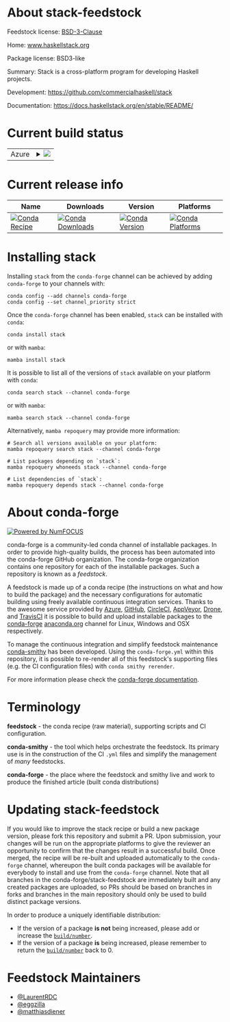 About stack-feedstock
=====================

Feedstock license: [BSD-3-Clause](https://github.com/conda-forge/stack-feedstock/blob/main/LICENSE.txt)

Home: www.haskellstack.org

Package license: BSD3-like

Summary: Stack is a cross-platform program for developing Haskell projects.

Development: https://github.com/commercialhaskell/stack

Documentation: https://docs.haskellstack.org/en/stable/README/

Current build status
====================


<table>
    
  <tr>
    <td>Azure</td>
    <td>
      <details>
        <summary>
          <a href="https://dev.azure.com/conda-forge/feedstock-builds/_build/latest?definitionId=4341&branchName=main">
            <img src="https://dev.azure.com/conda-forge/feedstock-builds/_apis/build/status/stack-feedstock?branchName=main">
          </a>
        </summary>
        <table>
          <thead><tr><th>Variant</th><th>Status</th></tr></thead>
          <tbody><tr>
              <td>linux_64</td>
              <td>
                <a href="https://dev.azure.com/conda-forge/feedstock-builds/_build/latest?definitionId=4341&branchName=main">
                  <img src="https://dev.azure.com/conda-forge/feedstock-builds/_apis/build/status/stack-feedstock?branchName=main&jobName=linux&configuration=linux%20linux_64_" alt="variant">
                </a>
              </td>
            </tr><tr>
              <td>osx_64</td>
              <td>
                <a href="https://dev.azure.com/conda-forge/feedstock-builds/_build/latest?definitionId=4341&branchName=main">
                  <img src="https://dev.azure.com/conda-forge/feedstock-builds/_apis/build/status/stack-feedstock?branchName=main&jobName=osx&configuration=osx%20osx_64_" alt="variant">
                </a>
              </td>
            </tr><tr>
              <td>osx_arm64</td>
              <td>
                <a href="https://dev.azure.com/conda-forge/feedstock-builds/_build/latest?definitionId=4341&branchName=main">
                  <img src="https://dev.azure.com/conda-forge/feedstock-builds/_apis/build/status/stack-feedstock?branchName=main&jobName=osx&configuration=osx%20osx_arm64_" alt="variant">
                </a>
              </td>
            </tr><tr>
              <td>win_64</td>
              <td>
                <a href="https://dev.azure.com/conda-forge/feedstock-builds/_build/latest?definitionId=4341&branchName=main">
                  <img src="https://dev.azure.com/conda-forge/feedstock-builds/_apis/build/status/stack-feedstock?branchName=main&jobName=win&configuration=win%20win_64_" alt="variant">
                </a>
              </td>
            </tr>
          </tbody>
        </table>
      </details>
    </td>
  </tr>
</table>

Current release info
====================

| Name | Downloads | Version | Platforms |
| --- | --- | --- | --- |
| [![Conda Recipe](https://img.shields.io/badge/recipe-stack-green.svg)](https://anaconda.org/conda-forge/stack) | [![Conda Downloads](https://img.shields.io/conda/dn/conda-forge/stack.svg)](https://anaconda.org/conda-forge/stack) | [![Conda Version](https://img.shields.io/conda/vn/conda-forge/stack.svg)](https://anaconda.org/conda-forge/stack) | [![Conda Platforms](https://img.shields.io/conda/pn/conda-forge/stack.svg)](https://anaconda.org/conda-forge/stack) |

Installing stack
================

Installing `stack` from the `conda-forge` channel can be achieved by adding `conda-forge` to your channels with:

```
conda config --add channels conda-forge
conda config --set channel_priority strict
```

Once the `conda-forge` channel has been enabled, `stack` can be installed with `conda`:

```
conda install stack
```

or with `mamba`:

```
mamba install stack
```

It is possible to list all of the versions of `stack` available on your platform with `conda`:

```
conda search stack --channel conda-forge
```

or with `mamba`:

```
mamba search stack --channel conda-forge
```

Alternatively, `mamba repoquery` may provide more information:

```
# Search all versions available on your platform:
mamba repoquery search stack --channel conda-forge

# List packages depending on `stack`:
mamba repoquery whoneeds stack --channel conda-forge

# List dependencies of `stack`:
mamba repoquery depends stack --channel conda-forge
```


About conda-forge
=================

[![Powered by
NumFOCUS](https://img.shields.io/badge/powered%20by-NumFOCUS-orange.svg?style=flat&colorA=E1523D&colorB=007D8A)](https://numfocus.org)

conda-forge is a community-led conda channel of installable packages.
In order to provide high-quality builds, the process has been automated into the
conda-forge GitHub organization. The conda-forge organization contains one repository
for each of the installable packages. Such a repository is known as a *feedstock*.

A feedstock is made up of a conda recipe (the instructions on what and how to build
the package) and the necessary configurations for automatic building using freely
available continuous integration services. Thanks to the awesome service provided by
[Azure](https://azure.microsoft.com/en-us/services/devops/), [GitHub](https://github.com/),
[CircleCI](https://circleci.com/), [AppVeyor](https://www.appveyor.com/),
[Drone](https://cloud.drone.io/welcome), and [TravisCI](https://travis-ci.com/)
it is possible to build and upload installable packages to the
[conda-forge](https://anaconda.org/conda-forge) [anaconda.org](https://anaconda.org/)
channel for Linux, Windows and OSX respectively.

To manage the continuous integration and simplify feedstock maintenance
[conda-smithy](https://github.com/conda-forge/conda-smithy) has been developed.
Using the ``conda-forge.yml`` within this repository, it is possible to re-render all of
this feedstock's supporting files (e.g. the CI configuration files) with ``conda smithy rerender``.

For more information please check the [conda-forge documentation](https://conda-forge.org/docs/).

Terminology
===========

**feedstock** - the conda recipe (raw material), supporting scripts and CI configuration.

**conda-smithy** - the tool which helps orchestrate the feedstock.
                   Its primary use is in the construction of the CI ``.yml`` files
                   and simplify the management of *many* feedstocks.

**conda-forge** - the place where the feedstock and smithy live and work to
                  produce the finished article (built conda distributions)


Updating stack-feedstock
========================

If you would like to improve the stack recipe or build a new
package version, please fork this repository and submit a PR. Upon submission,
your changes will be run on the appropriate platforms to give the reviewer an
opportunity to confirm that the changes result in a successful build. Once
merged, the recipe will be re-built and uploaded automatically to the
`conda-forge` channel, whereupon the built conda packages will be available for
everybody to install and use from the `conda-forge` channel.
Note that all branches in the conda-forge/stack-feedstock are
immediately built and any created packages are uploaded, so PRs should be based
on branches in forks and branches in the main repository should only be used to
build distinct package versions.

In order to produce a uniquely identifiable distribution:
 * If the version of a package **is not** being increased, please add or increase
   the [``build/number``](https://docs.conda.io/projects/conda-build/en/latest/resources/define-metadata.html#build-number-and-string).
 * If the version of a package **is** being increased, please remember to return
   the [``build/number``](https://docs.conda.io/projects/conda-build/en/latest/resources/define-metadata.html#build-number-and-string)
   back to 0.

Feedstock Maintainers
=====================

* [@LaurentRDC](https://github.com/LaurentRDC/)
* [@eggzilla](https://github.com/eggzilla/)
* [@matthiasdiener](https://github.com/matthiasdiener/)

